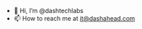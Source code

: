 - 👋 Hi, I’m @dashtechlabs
- 📫 How to reach me at it@dashahead.com

<!---
dashtechlabs/dashtechlabs is a ✨ special ✨ repository because its `README.md` (this file) appears on your GitHub profile.
You can click the Preview link to take a look at your changes.
--->
